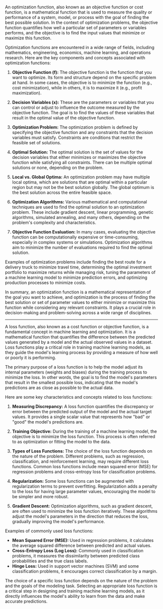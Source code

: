 An optimization function, also known as an objective function or cost function, is a mathematical function that is used to measure the quality or performance of a system, model, or process with the goal of finding the best possible solution. In the context of optimization problems, the objective function quantifies how well a particular set of parameters or variables performs, and the objective is to find the input values that minimize or maximize this function.

Optimization functions are encountered in a wide range of fields, including mathematics, engineering, economics, machine learning, and operations research. Here are the key components and concepts associated with optimization functions:

1. **Objective Function (f):** The objective function is the function that you want to optimize. Its form and structure depend on the specific problem at hand. In some cases, the objective is to minimize the function (e.g., cost minimization), while in others, it is to maximize it (e.g., profit maximization).

2. **Decision Variables (x):** These are the parameters or variables that you can control or adjust to influence the outcome measured by the objective function. The goal is to find the values of these variables that result in the optimal value of the objective function.

3. **Optimization Problem:** The optimization problem is defined by specifying the objective function and any constraints that the decision variables must satisfy. Constraints are conditions that restrict the feasible set of solutions.

4. **Optimal Solution:** The optimal solution is the set of values for the decision variables that either minimizes or maximizes the objective function while satisfying all constraints. There can be multiple optimal solutions or none, depending on the problem.

5. **Local vs. Global Optima:** An optimization problem may have multiple local optima, which are solutions that are optimal within a particular region but may not be the best solution globally. The global optimum is the best solution across the entire feasible space.

6. **Optimization Algorithms:** Various mathematical and computational techniques are used to find the optimal solution to an optimization problem. These include gradient descent, linear programming, genetic algorithms, simulated annealing, and many others, depending on the problem's complexity and characteristics.

7. **Objective Function Evaluation:** In many cases, evaluating the objective function can be computationally expensive or time-consuming, especially in complex systems or simulations. Optimization algorithms aim to minimize the number of evaluations required to find the optimal solution.

Examples of optimization problems include finding the best route for a delivery truck to minimize travel time, determining the optimal investment portfolio to maximize returns while managing risk, tuning the parameters of a machine learning model to minimize prediction errors, and optimizing production processes to minimize costs.

In summary, an optimization function is a mathematical representation of the goal you want to achieve, and optimization is the process of finding the best solution or set of parameter values to either minimize or maximize this function while considering any relevant constraints. It plays a crucial role in decision-making and problem-solving across a wide range of disciplines.

--- 

A loss function, also known as a cost function or objective function, is a fundamental concept in machine learning and optimization. It is a mathematical function that quantifies the difference between the predicted values generated by a model and the actual observed values in a dataset. Loss functions play a critical role in training machine learning models, as they guide the model's learning process by providing a measure of how well or poorly it is performing.

The primary purpose of a loss function is to help the model adjust its internal parameters (weights and biases) during the training process to minimize the loss. In other words, the goal is to find the model's parameters that result in the smallest possible loss, indicating that the model's predictions are as close as possible to the actual data.

Here are some key characteristics and concepts related to loss functions:

1. **Measuring Discrepancy:** A loss function quantifies the discrepancy or error between the predicted output of the model and the actual target values. It provides a single scalar value that represents how "bad" or "good" the model's predictions are.

2. **Training Objective:** During the training of a machine learning model, the objective is to minimize the loss function. This process is often referred to as optimization or fitting the model to the data.

3. **Types of Loss Functions:** The choice of the loss function depends on the nature of the problem. Different problems, such as regression, classification, and reinforcement learning, may require different loss functions. Common loss functions include mean squared error (MSE) for regression problems and cross-entropy loss for classification problems.

4. **Regularization:** Some loss functions can be augmented with regularization terms to prevent overfitting. Regularization adds a penalty to the loss for having large parameter values, encouraging the model to be simpler and more robust.

5. **Gradient Descent:** Optimization algorithms, such as gradient descent, are often used to minimize the loss function iteratively. These algorithms adjust the model's parameters in the direction that reduces the loss, gradually improving the model's performance.

Examples of commonly used loss functions:

- **Mean Squared Error (MSE):** Used in regression problems, it calculates the average squared difference between predicted and actual values.
- **Cross-Entropy Loss (Log Loss):** Commonly used in classification problems, it measures the dissimilarity between predicted class probabilities and the true class labels.
- **Hinge Loss:** Used in support vector machines (SVM) and some classification problems, it encourages correct classification by a margin.

The choice of a specific loss function depends on the nature of the problem and the goals of the modeling task. Selecting an appropriate loss function is a critical step in designing and training machine learning models, as it directly influences the model's ability to learn from the data and make accurate predictions.